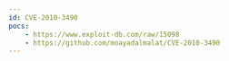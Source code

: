 ```yaml
---
id: CVE-2010-3490
pocs: 
    - https://www.exploit-db.com/raw/15098
    - https://github.com/moayadalmalat/CVE-2010-3490
---
```

